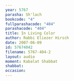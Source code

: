 ```yaml
---
year: 5767
parasha: Sh'lach
bookcode: "4"
fullparashacode: "404"
parashacode: "404"
title: In Living Color
author: Rabbi Eliezer Hirsch
date: 2007-06-09
id: 57674042
filename: 5767-404-2
layout: audio
moment: Kabalat Shabbat
shabbat: 
occasion: 
---
```

